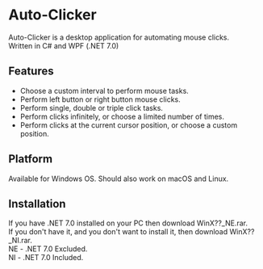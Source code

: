 # Auto-Clicker

Auto-Clicker is a desktop application for automating mouse clicks.
<br>Written in C# and WPF (.NET 7.0)

## Features
* Choose a custom interval to perform mouse tasks.
* Perform left button or right button mouse clicks.
* Perform single, double or triple click tasks.
* Perform clicks infinitely, or choose a limited number of times.
* Perform clicks at the current cursor position, or choose a custom position. 

## Platform
Available for Windows OS. Should also work on macOS and Linux.

## Installation
If you have .NET 7.0 installed on your PC then download WinX??_NE.rar. 
<br>If you don't have it, and you don't want to install it, then download WinX??_NI.rar.
<br>NE - .NET 7.0 Excluded.
<br>NI - .NET 7.0 Included.
